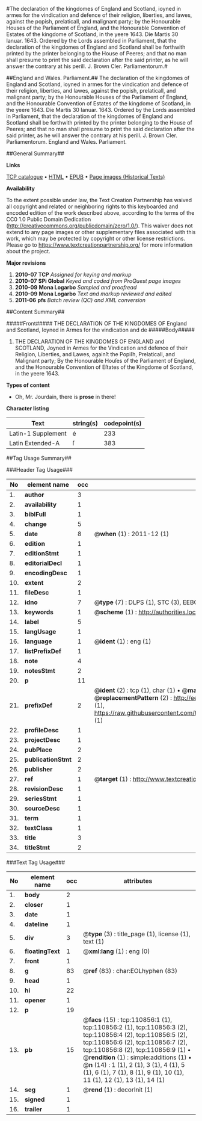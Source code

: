 #The declaration of the kingdomes of England and Scotland, ioyned in armes for the vindication and defence of their religion, liberties, and lawes, against the popish, prelaticall, and malignant party; by the Honourable Houses of the Parliament of England, and the Honourable Convention of Estates of the kingdome of Scotland, in the yeere 1643. Die Martis 30 Ianuar. 1643. Ordered by the Lords assembled in Parliament, that the declaration of the kingdomes of England and Scotland shall be forthwith printed by the printer belonging to the House of Peeres; and that no man shall presume to print the said declaration after the said printer, as he will answer the contrary at his perill. J. Brown Cler. Parliamentorum.#

##England and Wales. Parliament.##
The declaration of the kingdomes of England and Scotland, ioyned in armes for the vindication and defence of their religion, liberties, and lawes, against the popish, prelaticall, and malignant party; by the Honourable Houses of the Parliament of England, and the Honourable Convention of Estates of the kingdome of Scotland, in the yeere 1643. Die Martis 30 Ianuar. 1643. Ordered by the Lords assembled in Parliament, that the declaration of the kingdomes of England and Scotland shall be forthwith printed by the printer belonging to the House of Peeres; and that no man shall presume to print the said declaration after the said printer, as he will answer the contrary at his perill. J. Brown Cler. Parliamentorum.
England and Wales. Parliament.

##General Summary##

**Links**

[TCP catalogue](http://www.ota.ox.ac.uk/tcp/)  • 
[HTML](http://tei.it.ox.ac.uk/tcp/Texts-HTML/free/A82/A82168.html)  • 
[EPUB](http://tei.it.ox.ac.uk/tcp/Texts-EPUB/free/A82/A82168.epub) • 
[Page images (Historical Texts)](https://historicaltexts.jisc.ac.uk/eebo-99858797e)

**Availability**

To the extent possible under law, the Text Creation Partnership has waived all copyright and related or neighboring rights to this keyboarded and encoded edition of the work described above, according to the terms of the CC0 1.0 Public Domain Dedication (http://creativecommons.org/publicdomain/zero/1.0/). This waiver does not extend to any page images or other supplementary files associated with this work, which may be protected by copyright or other license restrictions. Please go to https://www.textcreationpartnership.org/ for more information about the project.

**Major revisions**

1. __2010-07__ __TCP__ *Assigned for keying and markup*
1. __2010-07__ __SPi Global__ *Keyed and coded from ProQuest page images*
1. __2010-09__ __Mona Logarbo__ *Sampled and proofread*
1. __2010-09__ __Mona Logarbo__ *Text and markup reviewed and edited*
1. __2011-06__ __pfs__ *Batch review (QC) and XML conversion*

##Content Summary##

#####Front#####
THE DECLARATION OF THE KINGDOMES OF England and Scotland, Ioyned in Armes for the vindication and de
#####Body#####

1. THE DECLARATION OF THE KINGDOMES OF ENGLAND and SCOTLAND, Joyned in Armes for the Vindication and defence of their Religion, Liberties, and Lawes, againſt the Popiſh, Prelaticall, and Malignant party; By the Honourable Houſes of the Parliament of England, and the Honourable Convention of Eſtates of the Kingdome of Scotland, in the yeere 1643.

**Types of content**

  * Oh, Mr. Jourdain, there is **prose** in there!

**Character listing**


|Text|string(s)|codepoint(s)|
|---|---|---|
|Latin-1 Supplement|é|233|
|Latin Extended-A|ſ|383|

##Tag Usage Summary##

###Header Tag Usage###

|No|element name|occ|attributes|
|---|---|---|---|
|1.|__author__|3||
|2.|__availability__|1||
|3.|__biblFull__|1||
|4.|__change__|5||
|5.|__date__|8| @__when__ (1) : 2011-12 (1)|
|6.|__edition__|1||
|7.|__editionStmt__|1||
|8.|__editorialDecl__|1||
|9.|__encodingDesc__|1||
|10.|__extent__|2||
|11.|__fileDesc__|1||
|12.|__idno__|7| @__type__ (7) : DLPS (1), STC (3), EEBO-CITATION (1), PROQUEST (1), VID (1)|
|13.|__keywords__|1| @__scheme__ (1) : http://authorities.loc.gov/ (1)|
|14.|__label__|5||
|15.|__langUsage__|1||
|16.|__language__|1| @__ident__ (1) : eng (1)|
|17.|__listPrefixDef__|1||
|18.|__note__|4||
|19.|__notesStmt__|2||
|20.|__p__|11||
|21.|__prefixDef__|2| @__ident__ (2) : tcp (1), char (1)  •  @__matchPattern__ (2) : ([0-9\-]+):([0-9IVX]+) (1), (.+) (1)  •  @__replacementPattern__ (2) : http://eebo.chadwyck.com/downloadtiff?vid=$1&page=$2 (1), https://raw.githubusercontent.com/textcreationpartnership/Texts/master/tcpchars.xml#$1 (1)|
|22.|__profileDesc__|1||
|23.|__projectDesc__|1||
|24.|__pubPlace__|2||
|25.|__publicationStmt__|2||
|26.|__publisher__|2||
|27.|__ref__|1| @__target__ (1) : http://www.textcreationpartnership.org/docs/. (1)|
|28.|__revisionDesc__|1||
|29.|__seriesStmt__|1||
|30.|__sourceDesc__|1||
|31.|__term__|1||
|32.|__textClass__|1||
|33.|__title__|3||
|34.|__titleStmt__|2||


###Text Tag Usage###

|No|element name|occ|attributes|
|---|---|---|---|
|1.|__body__|2||
|2.|__closer__|1||
|3.|__date__|1||
|4.|__dateline__|1||
|5.|__div__|3| @__type__ (3) : title_page (1), license (1), text (1)|
|6.|__floatingText__|1| @__xml:lang__ (1) : eng (0)|
|7.|__front__|1||
|8.|__g__|83| @__ref__ (83) : char:EOLhyphen (83)|
|9.|__head__|1||
|10.|__hi__|22||
|11.|__opener__|1||
|12.|__p__|19||
|13.|__pb__|15| @__facs__ (15) : tcp:110856:1 (1), tcp:110856:2 (1), tcp:110856:3 (2), tcp:110856:4 (2), tcp:110856:5 (2), tcp:110856:6 (2), tcp:110856:7 (2), tcp:110856:8 (2), tcp:110856:9 (1)  •  @__rendition__ (1) : simple:additions (1)  •  @__n__ (14) : 1 (1), 2 (1), 3 (1), 4 (1), 5 (1), 6 (1), 7 (1), 8 (1), 9 (1), 10 (1), 11 (1), 12 (1), 13 (1), 14 (1)|
|14.|__seg__|1| @__rend__ (1) : decorInit (1)|
|15.|__signed__|1||
|16.|__trailer__|1||

